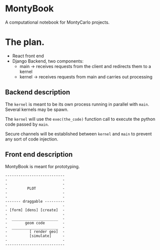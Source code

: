 # MontyBook

A computational notebook for MontyCarlo projects.

# The plan.

- React front end
- Django Backend, two components:
  - main -> receives requests from the client and redirects them to a kernel
  - kernel -> receives requests from main and carries out processing

## Backend description

The `kernel` is meant to be its own process running in parallel with `main`. Several kernels may be spawn.

The `kernel` will use the `exec(the_code)` function call to execute the python code passed by `main`.

Secure channels will be established between `kernel` and `main` to prevent any sort of code injection.

## Front end description

MontyBook is meant for prototyping. 


```
---------------------------
-                         -
-                         -
-         PLOT            -
-                         -         
-                         -
------- draggable ---------
-                         -                         
- [form] [dens] [create]  -
-                         -
-  _____________________  -
-        geom code        -
-  _____________________  -
-          [ render geo]  -
-          [simulate]     -
-                         -
---------------------------
```


